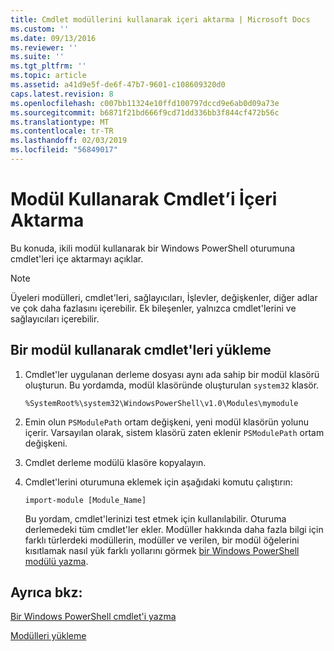 ```yaml
---
title: Cmdlet modüllerini kullanarak içeri aktarma | Microsoft Docs
ms.custom: ''
ms.date: 09/13/2016
ms.reviewer: ''
ms.suite: ''
ms.tgt_pltfrm: ''
ms.topic: article
ms.assetid: a41d9e5f-de6f-47b7-9601-c108609320d0
caps.latest.revision: 8
ms.openlocfilehash: c007bb11324e10ffd100797dccd9e6ab0d09a73e
ms.sourcegitcommit: b6871f21bd666f9cd71dd336bb3f844cf472b56c
ms.translationtype: MT
ms.contentlocale: tr-TR
ms.lasthandoff: 02/03/2019
ms.locfileid: "56849017"
---
```

# <a name="how-to-import-cmdlets-using-modules"></a>Modül Kullanarak Cmdlet’i İçeri Aktarma

Bu konuda, ikili modül kullanarak bir Windows PowerShell oturumuna cmdlet'leri içe aktarmayı açıklar.

> [!NOTE]
> Üyeleri modülleri, cmdlet'leri, sağlayıcıları, İşlevler, değişkenler, diğer adlar ve çok daha fazlasını içerebilir. Ek bileşenler, yalnızca cmdlet'lerini ve sağlayıcıları içerebilir.

## <a name="how-to-load-cmdlets-using-a-module"></a>Bir modül kullanarak cmdlet'leri yükleme

1. Cmdlet'ler uygulanan derleme dosyası aynı ada sahip bir modül klasörü oluşturun. Bu yordamda, modül klasöründe oluşturulan `system32` klasör.

   `%SystemRoot%\system32\WindowsPowerShell\v1.0\Modules\mymodule`

2. Emin olun `PSModulePath` ortam değişkeni, yeni modül klasörün yolunu içerir. Varsayılan olarak, sistem klasörü zaten eklenir `PSModulePath` ortam değişkeni.

3. Cmdlet derleme modülü klasöre kopyalayın.

4. Cmdlet'lerini oturumuna eklemek için aşağıdaki komutu çalıştırın:

   `import-module [Module_Name]`

   Bu yordam, cmdlet'lerinizi test etmek için kullanılabilir. Oturuma derlemedeki tüm cmdlet'ler ekler. Modüller hakkında daha fazla bilgi için farklı türlerdeki modüllerin, modüller ve verilen, bir modül öğelerini kısıtlamak nasıl yük farklı yollarını görmek [bir Windows PowerShell modülü yazma](../module/writing-a-windows-powershell-module.md).

## <a name="see-also"></a>Ayrıca bkz:

[Bir Windows PowerShell cmdlet'i yazma](./writing-a-windows-powershell-cmdlet.md)

[Modülleri yükleme](../module/installing-a-powershell-module.md)